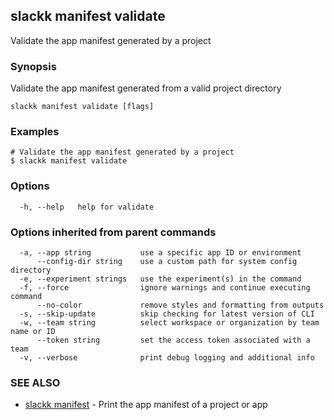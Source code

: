 ## slackk manifest validate

Validate the app manifest generated by a project

### Synopsis

Validate the app manifest generated from a valid project directory

```
slackk manifest validate [flags]
```

### Examples

```
# Validate the app manifest generated by a project
$ slackk manifest validate
```

### Options

```
  -h, --help   help for validate
```

### Options inherited from parent commands

```
  -a, --app string           use a specific app ID or environment
      --config-dir string    use a custom path for system config directory
  -e, --experiment strings   use the experiment(s) in the command
  -f, --force                ignore warnings and continue executing command
      --no-color             remove styles and formatting from outputs
  -s, --skip-update          skip checking for latest version of CLI
  -w, --team string          select workspace or organization by team name or ID
      --token string         set the access token associated with a team
  -v, --verbose              print debug logging and additional info
```

### SEE ALSO

* [slackk manifest](slackk_manifest.md)	 - Print the app manifest of a project or app

